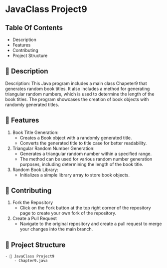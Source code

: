 # JavaClass Project9

## Table Of Contents
- Description
- Features
- Contributing
- Project Structure

## 📖 Description
Description: This Java program includes a main class Chapeter9 that generates random book titles. It also includes a method for generating triangular random numbers, which is used to determine the length of the book titles. The program showcases the creation of book objects with randomly generated titles.

## 🚀 Features
1. Book Title Generation:
    - Creates a Book object with a randomly generated title.
    - Converts the generated title to title case for better readability.
2. Triangular Random Number Generation:
    - Generates a triangular random number within a specified range.
    - The method can be used for various random number generation purposes, including determining the length of the book title.
3. Random Book Library:
    - Initializes a simple library array to store book objects.

## 🤝 Contributing
1. Fork the Repository
    - Click on the Fork button at the top right corner of the repository page to create your own fork of the repository.
2. Create a Pull Request
    - Navigate to the original repository and create a pull request to merge your changes into the main branch.

## 📂 Project Structure
    - 📂 JavaClass Project9
        - Chapter9.java